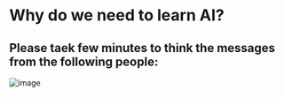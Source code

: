 # Why do we need to learn AI? 

## Please taek few minutes to think the messages from the following people:

![image](https://user-images.githubusercontent.com/89304181/136656653-2273b019-cb50-4673-8f2a-b3a1c8ddca73.png)
